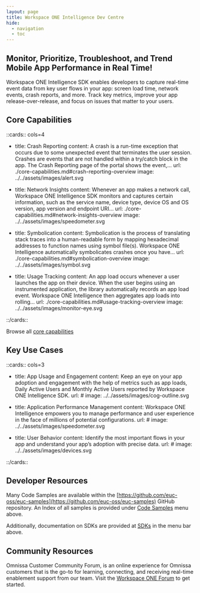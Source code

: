 ```yaml
---
layout: page
title: Workspace ONE Intelligence Dev Centre
hide:
  - navigation
  - toc
---
```


## Monitor, Prioritize, Troubleshoot, and Trend Mobile App Performance in Real Time!

Workspace ONE Intelligence SDK enables developers to capture real-time event data from key user flows in your app: screen load time, network events, crash reports, and more. Track key metrics, improve your app release-over-release, and focus on issues that matter to your users.

## Core Capabilities

::cards:: cols=4

- title: Crash Reporting
  content: A crash is a run-time exception that occurs due to some unexpected event that terminates the user session. Crashes are events that are not handled within a try/catch block in the app. The Crash Reporting page of the portal shows the event,...
  url: ./core-capabilities.md#crash-reporting-overview
  image: ../../assets/images/alert.svg

- title: Network Insights
  content: Whenever an app makes a network call, Workspace ONE Intelligence SDK monitors and captures certain information, such as the service name, device type, device OS and OS version, app version and endpoint URI...
  url: ./core-capabilities.md#network-insights-overview
  image: ../../assets/images/speedometer.svg

- title: Symbolication
  content: Symbolication is the process of translating stack traces into a human-readable form by mapping hexadecimal addresses to function names using symbol file(s). Workspace ONE Intelligence automatically symbolicates crashes once you have...
  url: ./core-capabilities.md#symbolication-overview
  image: ../../assets/images/symbol.svg

- title: Usage Tracking
  content: An app load occurs whenever a user launches the app on their device. When the user begins using an instrumented application, the library automatically records an app load event. Workspace ONE Intelligence then aggregates app loads into rolling...
  url: ./core-capabilities.md#usage-tracking-overview
  image: ../../assets/images/monitor-eye.svg

::/cards::

Browse all [core capabilities](core-capabilities.md)

## Key Use Cases

::cards:: cols=3

- title: App Usage and Engagement
  content: Keep an eye on your app adoption and engagement with the help of metrics such as app loads, Daily Active Users and Monthly Active Users reported by Workspace ONE Intelligence SDK.
  url: #
  image: ../../assets/images/cog-outline.svg

- title: Application Performance Management
  content: Workspace ONE Intelligence empowers you to manage performance and user experience in the face of millions of potential configurations.
  url: #
  image: ../../assets/images/speedometer.svg

- title: User Behavior
  content: Identify the most important flows in your app and understand your app’s adoption with precise data.
  url: #
  image: ../../assets/images/devices.svg

::/cards::

## Developer Resources

Many Code Samples are available within the [https://github.com/euc-oss/euc-samples](https://github.com/euc-oss/euc-samples) GitHub repository. An Index of all samples is provided under [Code Samples](../samples/index.md) menu above.

Additionally, documentation on SDKs are provided at [SDKs](../../sdks/index.md) in the menu bar above.

## Community Resources

Omnissa Customer Community Forum, is an online experience for Omnissa customers that is the go-to for learning, connecting, and receiving real-time enablement support from our team. Visit the [Workspace ONE Forum](https://community.omnissa.com/forums/forum/9-workspace-one/) to get started.

